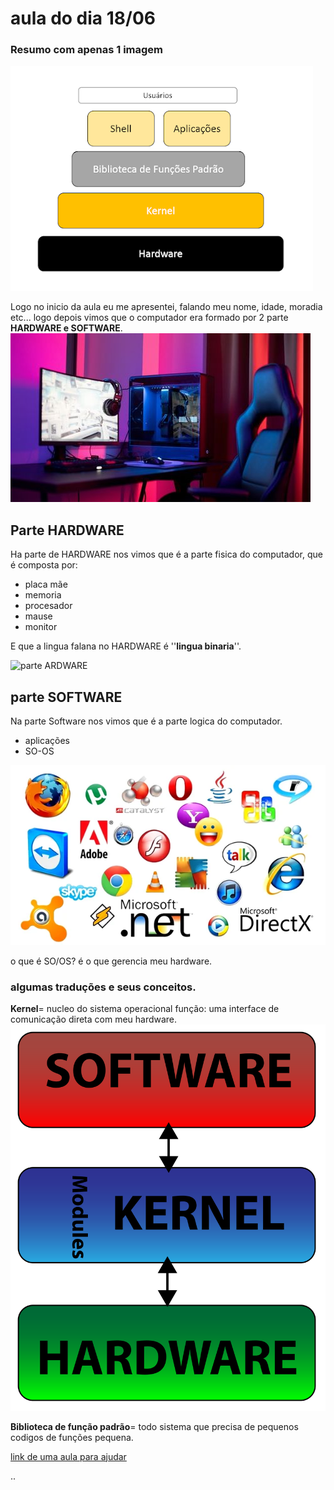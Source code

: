 # aula do dia 18/06

### Resumo com apenas 1 imagem
![resumo](../img/image-6.png)

Logo no inicio da aula eu me apresentei, falando meu nome, idade, moradia etc...
logo depois vimos que o computador era formado por 2 parte **HARDWARE e SOFTWARE**.
![computador](../img/image.png)

## Parte HARDWARE

Ha parte de HARDWARE nos vimos que é a parte fisica do computador, que é composta por:
- placa mãe 
- memoria
- procesador 
- mause
- monitor

E que a lingua falana no HARDWARE é ''**lingua binaria**''.

![parte ARDWARE](../img/image-2.png)

## parte SOFTWARE

Na parte Software nos vimos que é a parte logica do computador.
- aplicações 
- SO-OS 

![software](../img/image-3.png)


o que é SO/OS? é o que gerencia meu hardware.

### algumas traduções e seus conceitos.

**Kernel**= nucleo do sistema operacional 
função:  uma interface de comunicação direta com meu hardware.
![kernel](../img/image-5.png)

**Biblioteca de função padrão**= todo sistema que precisa de pequenos codigos de funções pequena.


[link de uma aula para ajudar](https://www.youtube.com/watch?v=zmj5RvlIucU&authuser=0)


..